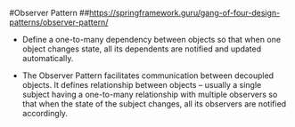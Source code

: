 #Observer Pattern
##https://springframework.guru/gang-of-four-design-patterns/observer-pattern/


- Define a one-to-many dependency between objects so that when one object changes state, all its dependents are notified and updated automatically.

- The Observer Pattern facilitates communication between decoupled objects. It defines relationship between objects – usually a single subject having a one-to-many relationship with multiple observers so that when the state of the subject changes, all its observers are notified accordingly.

